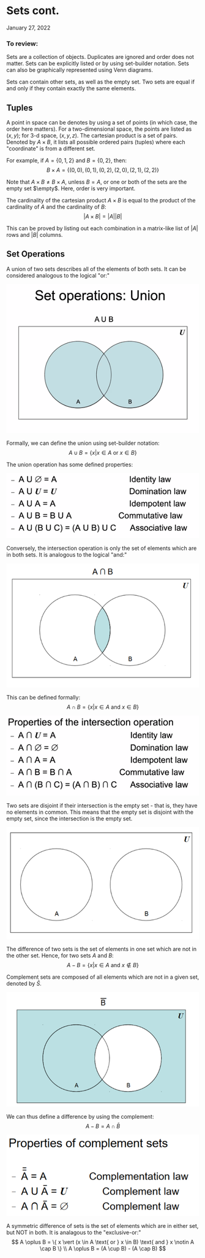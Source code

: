 # Sets cont.
January 27, 2022

### To review:
Sets are a collection of objects. Duplicates are ignored and order does not matter. Sets can be explicitly listed or by using set-builder notation. Sets can also be graphically represented using Venn diagrams.

Sets can contain other sets, as well as the empty set. Two sets are equal if and only if they contain exactly the same elements.

## Tuples
A point in space can be denotes by using a set of points (in which case, the order here matters). For a two-dimensional space, the points are listed as $(x, y)$; for 3-d space, $(x, y, z)$. The cartesian product is a set of pairs. Denoted by $A \times B$, it lists all possible ordered pairs (tuples) where each "coordinate" is from a different set.

For example, if $A = \{0, 1, 2\}$ and $B = \{0, 2\}$, then:
$$
B \times A = \{(0,0), (0, 1), (0, 2), (2, 0), (2, 1), (2, 2)\}
$$

Note that $A \times B \not= B \times A$, unless $B = A$, or one or both of the sets are the empty set $\empty$. Here, order is very important.

The cardinality of the cartesian product $A \times B$ is equal to the product of the cardinality of $A$ and the cardinality of $B$:
$$
\vert A \times B \vert = \vert A \vert\vert B \vert
$$

This can be proved by listing out each combination in a matrix-like list of $\vert A \vert$ rows and $\vert B \vert$ columns.

## Set Operations
A union of two sets describes all of the elements of both sets. It can be considered analogous to the logical "or:"

![Unions](../images/union.png)

Formally, we can define the union using set-builder notation:
$$
A \cup B = \{ x \vert x \in A \text{ or } x \in B \}
$$

The union operation has some defined properties:

![Properties of unions](../images/union-properties.png)

Conversely, the intersection operation is only the set of elements which are in both sets. It is analogous to the logical "and:"

![Intersections](../images/inter.png)

This can be defined formally:
$$
A \cap B = \{ x \vert x \in A \text{ and } x \in B \}
$$

![Properties of intersections](../images/inter-properties.png)

Two sets are disjoint if their intersection is the empty set - that is, they have no elements in common. This means that the empty set is disjoint with the empty set, since the intersection is the empty set.

![Disjoint sets](../images/disjoint.png)

The difference of two sets is the set of elements in one set which are not in the other set. Hence, for two sets $A$ and $B$:
$$
A - B = \{x \vert x \in A \text{ and } x \notin B \}
$$

Complement sets are composed of all elements which are not in a given set, denoted by $\bar{S}$. 

![Complement sets](../images/complement.png)

We can thus define a difference by using the complement:
$$
A - B = A \cap \bar{B}
$$

![Complement properties](../images/complement-properties.png)

A symmetric difference of sets is the set of elements which are in either set, but NOT in both. It is analagous to the "exclusive-or:"
$$
A \oplus B = \{ x \vert (x \in A \text{ or } x \in B) \text{ and } x \notin A \cap B \} \\
A \oplus B = (A \cup B) - (A \cap B)
$$